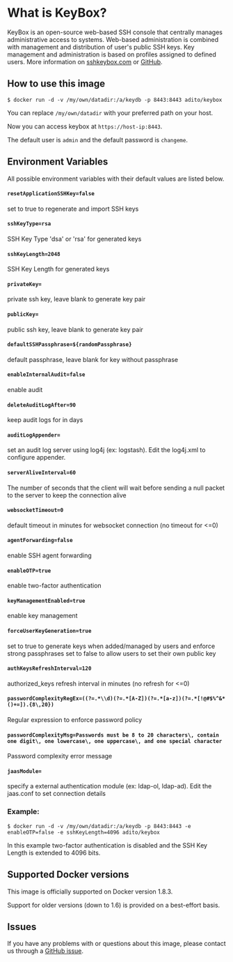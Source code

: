 # What is KeyBox?
KeyBox is an open-source web-based SSH console that centrally manages administrative access to systems. Web-based administration is combined with management and distribution of user's public SSH keys. Key management and administration is based on profiles assigned to defined users.
More information on [sshkeybox.com](http://sshkeybox.com/) or [GitHub](https://github.com/skavanagh/KeyBox).


## How to use this image
```console
$ docker run -d -v /my/own/datadir:/a/keydb -p 8443:8443 adito/keybox
```
You can replace `/my/own/datadir` with your preferred path on your host.

Now you can access keybox at `https://host-ip:8443`.

The default user is `admin` and the default password is `changeme`.


## Environment Variables

All possible environment variables with their default values are listed below.


#### `resetApplicationSSHKey=false`

set to true to regenerate and import SSH keys


#### `sshKeyType=rsa`

SSH Key Type 'dsa' or 'rsa' for generated keys


#### `sshKeyLength=2048`

SSH Key Length for generated keys


#### `privateKey=`

private ssh key, leave blank to generate key pair


#### `publicKey=`

public ssh key, leave blank to generate key pair


#### `defaultSSHPassphrase=${randomPassphrase}`

default passphrase, leave blank for key without passphrase


#### `enableInternalAudit=false`

enable audit


#### `deleteAuditLogAfter=90`

keep audit logs for in days


#### `auditLogAppender=`

set an audit log server using log4j (ex: logstash). Edit the log4j.xml to configure appender.


#### `serverAliveInterval=60`

The number of seconds that the client will wait before sending a null packet to the server to keep the connection alive


#### `websocketTimeout=0`

default timeout in minutes for websocket connection (no timeout for <=0)


#### `agentForwarding=false`

enable SSH agent forwarding


#### `enableOTP=true`

enable two-factor authentication


#### `keyManagementEnabled=true`

enable key management


#### `forceUserKeyGeneration=true`

set to true to generate keys when added/managed by users and enforce strong passphrases set to false to allow users to set their own public key


#### `authKeysRefreshInterval=120`

authorized_keys refresh interval in minutes (no refresh for <=0)


#### `passwordComplexityRegEx=((?=.*\\d)(?=.*[A-Z])(?=.*[a-z])(?=.*[!@#$%^&*()+=]).{8\,20})`

Regular expression to enforce password policy


#### `passwordComplexityMsg=Passwords must be 8 to 20 characters\, contain one digit\, one lowercase\, one uppercase\, and one special character`

Password complexity error message


#### `jaasModule=`

specify a external authentication module (ex: ldap-ol, ldap-ad).  Edit the jaas.conf to set connection details


### Example:

```console
$ docker run -d -v /my/own/datadir:/a/keydb -p 8443:8443 -e enableOTP=false -e sshKeyLength=4096 adito/keybox
```
In this example two-factor authentication is disabled and the SSH Key Length is extended to 4096 bits.

## Supported Docker versions

This image is officially supported on Docker version 1.8.3.

Support for older versions (down to 1.6) is provided on a best-effort basis.

## Issues

If you have any problems with or questions about this image, please contact us through a [GitHub issue](https://github.com/aditosoftware/docker-keybox/issues).